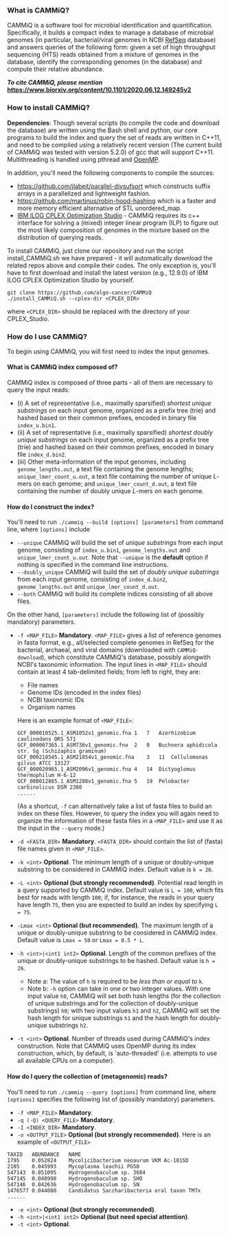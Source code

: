 ### What is CAMMiQ?

CAMMiQ is a software tool for microbial identification and quantification. Specifically, it builds a compact index to manage a database of microbial genomes (in particular, bacterial/viral genomes in NCBI [RefSeq](https://www.ncbi.nlm.nih.gov/refseq/) database) and answers queries of the following form: given a set of high throughput sequencing (HTS) reads obtained from a mixture of genomes in the database, identify the corresponding genomes (in the database) and compute their relative abundance.

**_To cite CAMMiQ, please mention_ https://www.biorxiv.org/content/10.1101/2020.06.12.149245v2** 

### How to install CAMMiQ?
**Dependencies**: Though several scripts (to compile the code and download the database) are written using the Bash shell and python, our core programs to build the index and query the set of reads are written in C++11, and need to be compiled using a relatively recent version (The current build of CAMMiQ was tested with version 5.2.0) of gcc that will support C++11. Multithreading is handled using pthread and [OpenMP](https://en.wikipedia.org/wiki/OpenMP).

In addition, you'll need the following components to compile the sources:
* https://github.com/jlabeit/parallel-divsufsort which constructs suffix arrays in a parallelized and lightweight fashion.
* https://github.com/martinus/robin-hood-hashing which is a faster and more memory efficient alternative of STL unordered_map.
* [IBM ILOG CPLEX Optimization Studio](https://www.ibm.com/products/ilog-cplex-optimization-studio) - CAMMiQ requires its c++ interface for solving a (mixed) integer linear program (ILP) to figure out the most likely composition of genomes in the mixture based on the distribution of querying reads. 

To install CAMMiQ, just clone our repository and run the script install_CAMMiQ.sh we have prepared - it will automatically download the related repos above and compile their codes. The only exception is, you'll have to first download and install the latest version (e.g., 12.9.0) of IBM ILOG CPLEX Optimization Studio by yourself.  
```
git clone https://github.com/algo-cancer/CAMMiQ
./install_CAMMiQ.sh --cplex-dir <CPLEX_DIR>
```
where ```<CPLEX_DIR>``` should be replaced with the directory of your CPLEX_Studio.

### How do I use CAMMiQ?
To begin using CAMMiQ, you will first need to index the input genomes. 

#### What is CAMMiQ index composed of?
CAMMiQ index is composed of three parts - all of them are necessary to query the input reads: 
* (i) A set of representative (i.e., maximally sparsified) *shortest unique substrings* on each input genome, organized as a prefix tree (trie) and hashed based on their common prefixes, encoded in binary file ```index_u.bin1```.
* (ii) A set of representative (i.e., maximally sparsified) *shortest doubly unique substrings* on each input genome, organized as a prefix tree (trie) and hashed based on their common prefixes, encoded in binary file ```index_d.bin2```.
* (iii) Other meta-information of the input genomes, including ```genome_lengths.out```, a text file containing the genome lengths; ```unique_lmer_count_u.out```, a text file containing the number of unique *L*-mers on each genome; and ```unique_lmer_count_d.out```, a text file containing the number of doubly unique *L*-mers on each genome.

#### How do I construct the index?
You'll need to run ```./cammiq --build [options] [parameters]``` from command line, where ```[options]``` include 
  * ```--unique``` CAMMiQ will build the set of *unique substrings* from each input genome, consisting of ```index_u.bin1```, ```genome_lengths.out``` and ```unique_lmer_count_u.out```. Note that ```--unique``` is the **default** option if nothing is specified in the command line instructions.
  * ```--doubly_unique``` CAMMiQ will build the set of *doubly unique substrings* from each input genome, consisting of ```index_d.bin2```, ```genome_lengths.out``` and ```unique_lmer_count_d.out```.
  * ```--both``` CAMMiQ will build its complete indices consisting of all above files.

On the other hand, ```[parameters]``` include the following list of (possibly mandatory) parameters.
* ```-f <MAP_FILE>``` **Mandatory**. ```<MAP_FILE>``` gives a list of reference genomes in fasta format, e.g., all/selected complete genomes in RefSeq for the bacterial, archaeal, and viral domains (downloaded with ```CAMMiQ-download```), which constitute CAMMiQ's database, possibly alongwith NCBI's taxonomic information. The input lines in ```<MAP_FILE>``` should contain at least 4 tab-delimited fields; from left to right, they are: 
  * File names
  * Genome IDs (encoded in the index files)
  * NCBI taxonomic IDs
  * Organism names
  
  Here is an example format of ```<MAP_FILE>```:
  ``` 
  GCF_000010525.1_ASM1052v1_genomic.fna	1	7	Azorhizobium caulinodans ORS 571
  GCF_000007365.1_ASM736v1_genomic.fna	2	9	Buchnera aphidicola str. Sg (Schizaphis graminum)
  GCF_000218545.1_ASM21854v1_genomic.fna	3	11	Cellulomonas gilvus ATCC 13127
  GCF_000020965.1_ASM2096v1_genomic.fna	4	14	Dictyoglomus thermophilum H-6-12
  GCF_000012885.1_ASM1288v1_genomic.fna	5	19	Pelobacter carbinolicus DSM 2380
  ......
  ```
  
  (As a shortcut, ```-f``` can alternatively take a list of fasta files to build an index on these files. However, to query the index you will again need to organize the information of these fasta files in a ```<MAP_FILE>``` and use it as the input in the ```--query``` mode.)
* ```-d <FASTA_DIR>``` **Mandatory**. ```<FASTA_DIR>``` should contain the list of (fasta) file names given in ```<MAP_FILE>```.
* ```-k <int>``` **Optional**. The minimum length of a unique or doubly-unique substring to be considered in CAMMiQ index. Default value is ```k = 26```.
* ```-L <int>``` **Optional (but strongly recommended)**. Potential read length in a query supported by CAMMiQ index. Default value is ```L = 100```, which fits best for reads with length ```100```; if, for instance, the reads in your query have length ```75```, then you are expected to build an index by specifying ```L = 75```. 
* ```-Lmax <int>``` **Optional (but recommended)**. The maximum length of a unique or doubly-unique substring to be considered in CAMMiQ index. Default value is ```Lmax = 50``` or ```Lmax = 0.5 * L```.
* ```-h <int>|<int1 int2>``` **Optional**. Length of the common prefixes of the unique or doubly-unique substrings to be hashed. Default value is ```h = 26```.
  * Note a: The value of ```h``` is required to be *less than or equal to* ```k```. 
  * Note b: ```-h``` option can take in one or two integer values. With one input value ```h0```, CAMMiQ will set both hash lengths (for the collection of unique substrings and for the collection of doubly-unique substrings) ```h0```; with two input values ```h1``` and ```h2```, CAMMiQ will set the hash length for unique substrings ```h1``` and the hash length for doubly-unique substrings ```h2```.
* ```-t <int>``` **Optional**. Number of threads used during CAMMiQ's index construction. Note that CAMMiQ uses OpenMP during its index construction, which, by default, is 'auto-threaded' (i.e. attempts to use all available CPUs on a computer).

#### How do I query the collection of (metagenomic) reads?
You'll need to run ```./cammiq --query [options]``` from command line, where ```[options]``` specifies the following list of (possibly mandatory) parameters.
* ```-f <MAP_FILE>``` **Mandatory**.
* ```-q (-Q) <QUERY_FILE>``` **Mandatory**.
* ```-I <INDEX_DIR>``` **Mandatory**.
* ```-o <OUTPUT_FILE>``` **Optional (but strongly recommended)**.
Here is an example of ```<OUTPUT_FILE>```
```
TAXID	ABUNDANCE	NAME
1795	0.052824	Mycolicibacterium neoaurum VKM Ac-1815D
2105	0.045993	Mycoplasma leachii PG50
547143	0.051095	Hydrogenobaculum sp. 3684
547145	0.048998	Hydrogenobaculum sp. SHO
547146	0.042636	Hydrogenobaculum sp. SN
1476577	0.044080	Candidatus Saccharibacteria oral taxon TM7x
......
```

* ```-e <int>``` **Optional (but strongly recommended)**.
* ```-h <int>|<int1 int2>``` **Optional (but need special attention)**. 
* ```-t <int>``` **Optional**.


